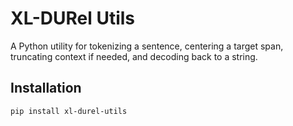 # XL-DURel Utils

A Python utility for tokenizing a sentence, centering a target span, truncating context if needed, and decoding back to a string.

## Installation
```bash
pip install xl-durel-utils